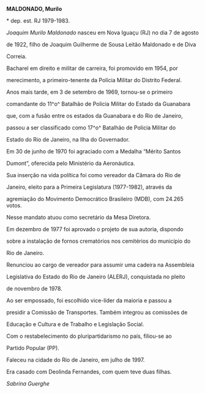 **MALDONADO, Murilo**



\* dep. est. RJ 1979-1983.



*Joaquim Murilo Maldonado* nasceu em Nova Iguaçu (RJ) no dia 7 de agosto

de 1922, filho de Joaquim Guilherme de Sousa Leitão Maldonado e de Diva

Correia.



Bacharel em direito e militar de carreira, foi promovido em 1954, por

merecimento, a primeiro-tenente da Polícia Militar do Distrito Federal.



Anos mais tarde, em 3 de setembro de 1969, tornou-se o primeiro

comandante do 11^o^ Batalhão de Policia Militar do Estado da Guanabara

que, com a fusão entre os estados da Guanabara e do Rio de Janeiro,

passou a ser classificado como 17^o^ Batalhão de Policia Militar do

Estado do Rio de Janeiro, na Ilha do Governador.



Em 30 de junho de 1970 foi agraciado com a Medalha “Mérito Santos

Dumont”, oferecida pelo Ministério da Aeronáutica.



Sua inserção na vida política foi como vereador da Câmara do Rio de

Janeiro, eleito para a Primeira Legislatura (1977-1982), através da

agremiação do Movimento Democrático Brasileiro (MDB), com 24.265 votos.

Nesse mandato atuou como secretário da Mesa Diretora.



Em dezembro de 1977 foi aprovado o projeto de sua autoria, dispondo

sobre a instalação de fornos crematórios nos cemitérios do município do

Rio de Janeiro.



Renunciou ao cargo de vereador para assumir uma cadeira na Assembleia

Legislativa do Estado do Rio de Janeiro (ALERJ), conquistada no pleito

de novembro de 1978.



Ao ser empossado, foi escolhido vice-líder da maioria e passou a

presidir a Comissão de Transportes. Também integrou as comissões de

Educação e Cultura e de Trabalho e Legislação Social.



Com o restabelecimento do pluripartidarismo no país, filiou-se ao

Partido Popular (PP).



Faleceu na cidade do Rio de Janeiro, em julho de 1997.



Era casado com Deolinda Fernandes, com quem teve duas filhas.



*Sabrina Guerghe*



